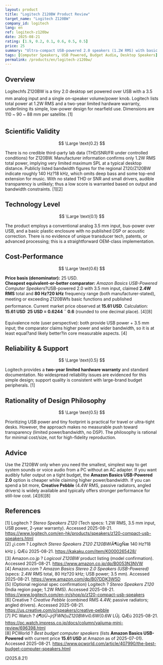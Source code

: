 ```yaml
---
layout: product
title: "Logitech Z120BW Product Review"
target_name: "Logitech Z120BW"
company_id: logitech
lang: en
ref: logitech-z120bw
date: 2025-08-21
rating: [1.9, 0.2, 0.1, 0.6, 0.5, 0.5]
price: 25
summary: "Ultra-compact USB-powered 2.0 speakers (1.2W RMS) with basic 3.5 mm input and two-year warranty; limited output and bandwidth make them suitable only for minimal desktop audio."
tags: [Computer Speakers, USB Powered, Budget Audio, Desktop Speakers]
permalink: /products/en/logitech-z120bw/
---
```


## Overview

Logitechfs Z120BW is a tiny 2.0 desktop set powered over USB with a 3.5 mm analog input and a single on-speaker volume/power knob. Logitech lists total power at 1.2W RMS and a two-year limited hardware warranty, underlining its simple, low-power design for nearfield use. Dimensions are 110 ~ 90 ~ 88 mm per satellite. [1]

## Scientific Validity

$$ \Large \text{0.2} $$

There is no credible third-party lab data (THD/SNR/FR under controlled conditions) for Z120BW. Manufacturer information confirms only 1.2W RMS total power, implying very limited maximum SPL at a typical desktop distance. Publicly listed bandwidth figures for the regional Z120/Z120BW indicate roughly 140 Hz?18 kHz, which omits deep bass and some top-end extension for music. With no stated THD or SNR and small drivers, audible transparency is unlikely; thus a low score is warranted based on output and bandwidth constraints. [1][2]

## Technology Level

$$ \Large \text{0.1} $$

The product employs a conventional analog 3.5 mm input, bus-power over USB, and a basic plastic enclosure with no published DSP or acoustic correction. There is no evidence of unique transducer tech, patents, or advanced processing; this is a straightforward OEM-class implementation.

## Cost-Performance

$$ \Large \text{0.6} $$

**Price basis (denominator):** 25 USD.  
**Cheapest equivalent-or-better comparator:** *Amazon Basics USB-Powered Computer Speakers*?USB-powered 2.0 with 3.5 mm input, claimed **2.4W RMS** total and **80 Hz?20 kHz** frequency range (both manufacturer-stated), meeting or exceeding Z120BWfs basic functions and published performance. Current market price observed at **15.61 USD**. Calculation: **15.61 USD  25 USD = 0.6244 ¨ 0.6** (rounded to one decimal place). [4][8]

Equivalence note (user perspective): both provide USB power + 3.5 mm input; the comparator claims higher power and wider bandwidth, so it is at least equal?and likely better?in core measurable aspects. [4]

## Reliability & Support

$$ \Large \text{0.5} $$

Logitech provides a **two-year limited hardware warranty** and standard documentation. No widespread reliability issues are evidenced for this simple design; support quality is consistent with large-brand budget peripherals. [1]

## Rationality of Design Philosophy

$$ \Large \text{0.5} $$

Prioritizing USB power and tiny footprint is practical for travel or ultra-tight desks. However, the approach makes no measurable push toward transparency (limited power/bandwidth, no DSP). The philosophy is rational for minimal cost/size, not for high-fidelity reproduction.

## Advice

Use the Z120BW only when you need the smallest, simplest way to get system sounds or voice audio from a PC without an AC adapter. If you want audibly fuller output on a tight budget, the **Amazon Basics USB-Powered 2.0** option is cheaper while claiming higher power/bandwidth. If you can spend a bit more, **Creative Pebble** (4.4W RMS, passive radiators, angled drivers) is widely available and typically offers stronger performance for still-low cost. [4][6][8]

## References

[1] Logitech ? *Stereo Speakers Z120* (Tech specs: 1.2W RMS, 3.5 mm input, USB power, 2-year warranty). Accessed 2025-08-21. https://www.logitech.com/en-hk/products/speakers/z120-compact-usb-speakers.html  
[2] ¿i.com ? *Logitech Stereo Speakers Z120 Z120BW*iÄ¶ügÑæ 140 Hz?18 kHz j. QÆú 2025-08-21. https://kakaku.com/item/K0000265428/  
[3] Amazon.co.jp ? *Logicool Z120BW* product listing (model confirmation). Accessed 2025-08-21. https://www.amazon.co.jp/dp/B0053N3NVW  
[4] Amazon.com ? *Amazon Basics Stereo 2.0 Speakers (USB-Powered)* (specs: 2.4W RMS total, 80 Hz?20 kHz; USB power; 3.5 mm). Accessed 2025-08-21. https://www.amazon.com/dp/B07DDK3W5D  
[5] (Optional regional spec confirmation) Logitech ? *Stereo Speakers Z120* (India region page; 1.2W RMS). Accessed 2025-08-21. https://www.logitech.com/en-in/shop/p/z120-compact-usb-speakers  
[6] Creative ? *Creative Pebble* (combined RMS 4.4W; passive radiators; angled drivers). Accessed 2025-08-21. https://us.creative.com/p/speakers/creative-pebble  
[7] PC Watch ? *â¶¤Ü~jr[FWN[uZ120BWv*i0.6W{0.6W LÚj. QÆú 2025-08-21. https://pc.watch.impress.co.jp/docs/column/yajiuma-mini-review/696398.html  
[8] PCWorld ? *Best budget computer speakers* (lists **Amazon Basics USB-Powered** with current price **15.61 USD** at Amazon as of 2025-07-01). Accessed 2025-08-21. https://www.pcworld.com/article/407990/the-best-budget-computer-speakers.html

(2025.8.21)


